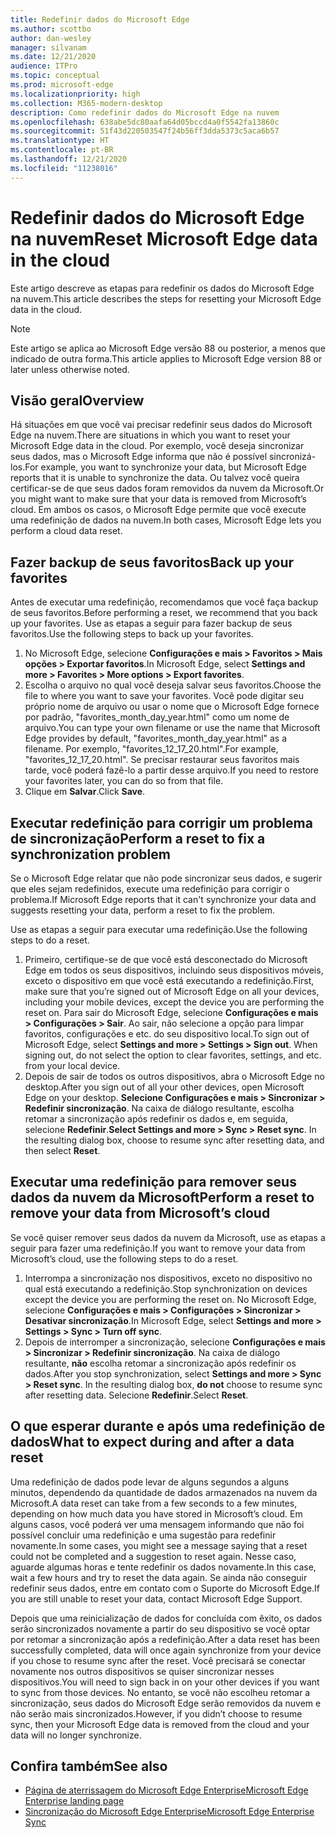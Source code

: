 ```yaml
---
title: Redefinir dados do Microsoft Edge
ms.author: scottbo
author: dan-wesley
manager: silvanam
ms.date: 12/21/2020
audience: ITPro
ms.topic: conceptual
ms.prod: microsoft-edge
ms.localizationpriority: high
ms.collection: M365-modern-desktop
description: Como redefinir dados do Microsoft Edge na nuvem
ms.openlocfilehash: 638abe5dc80aafa64d05bccd4a0f5542fa13860c
ms.sourcegitcommit: 51f43d220503547f24b56ff3dda5373c5aca6b57
ms.translationtype: HT
ms.contentlocale: pt-BR
ms.lasthandoff: 12/21/2020
ms.locfileid: "11238016"
---
```

# <span data-ttu-id="13b85-103">Redefinir dados do Microsoft Edge na nuvem</span><span class="sxs-lookup"><span data-stu-id="13b85-103">Reset Microsoft Edge data in the cloud</span></span>

<span data-ttu-id="13b85-104">Este artigo descreve as etapas para redefinir os dados do Microsoft Edge na nuvem.</span><span class="sxs-lookup"><span data-stu-id="13b85-104">This article describes the steps for resetting your Microsoft Edge data in the cloud.</span></span>

> [!NOTE]
> <span data-ttu-id="13b85-105">Este artigo se aplica ao Microsoft Edge versão 88 ou posterior, a menos que indicado de outra forma.</span><span class="sxs-lookup"><span data-stu-id="13b85-105">This article applies to Microsoft Edge version 88 or later unless otherwise noted.</span></span>

## <span data-ttu-id="13b85-106">Visão geral</span><span class="sxs-lookup"><span data-stu-id="13b85-106">Overview</span></span>

<span data-ttu-id="13b85-107">Há situações em que você vai precisar redefinir seus dados do Microsoft Edge na nuvem.</span><span class="sxs-lookup"><span data-stu-id="13b85-107">There are situations in which you want to reset your Microsoft Edge data in the cloud.</span></span> <span data-ttu-id="13b85-108">Por exemplo, você deseja sincronizar seus dados, mas o Microsoft Edge informa que não é possível sincronizá-los.</span><span class="sxs-lookup"><span data-stu-id="13b85-108">For example,  you want to synchronize your data, but Microsoft Edge reports that it is unable to synchronize the data.</span></span> <span data-ttu-id="13b85-109">Ou talvez você queira certificar-se de que seus dados foram removidos da nuvem da Microsoft.</span><span class="sxs-lookup"><span data-stu-id="13b85-109">Or you might want to make sure that your data is removed from Microsoft’s cloud.</span></span> <span data-ttu-id="13b85-110">Em ambos os casos, o Microsoft Edge permite que você execute uma redefinição de dados na nuvem.</span><span class="sxs-lookup"><span data-stu-id="13b85-110">In both cases, Microsoft Edge lets you perform a cloud data reset.</span></span>

## <span data-ttu-id="13b85-111">Fazer backup de seus favoritos</span><span class="sxs-lookup"><span data-stu-id="13b85-111">Back up your favorites</span></span>

<span data-ttu-id="13b85-112">Antes de executar uma redefinição, recomendamos que você faça backup de seus favoritos.</span><span class="sxs-lookup"><span data-stu-id="13b85-112">Before performing a reset, we recommend that you back up your favorites.</span></span> <span data-ttu-id="13b85-113">Use as etapas a seguir para fazer backup de seus favoritos.</span><span class="sxs-lookup"><span data-stu-id="13b85-113">Use the following steps to back up your favorites.</span></span>

1. <span data-ttu-id="13b85-114">No Microsoft Edge, selecione **Configurações e mais > Favoritos > Mais opções > Exportar favoritos**.</span><span class="sxs-lookup"><span data-stu-id="13b85-114">In Microsoft Edge, select **Settings and more > Favorites > More options > Export favorites**.</span></span>
2. <span data-ttu-id="13b85-115">Escolha o arquivo no qual você deseja salvar seus favoritos.</span><span class="sxs-lookup"><span data-stu-id="13b85-115">Choose the file to where you want to save your favorites.</span></span> <span data-ttu-id="13b85-116">Você pode digitar seu próprio nome de arquivo ou usar o nome que o Microsoft Edge fornece por padrão, "favorites_month_day_year.html" como um nome de arquivo.</span><span class="sxs-lookup"><span data-stu-id="13b85-116">You can type your own filename or use the name that Microsoft Edge provides by default,  "favorites_month_day_year.html" as a filename.</span></span> <span data-ttu-id="13b85-117">Por exemplo, "favorites_12_17_20.html".</span><span class="sxs-lookup"><span data-stu-id="13b85-117">For example, "favorites_12_17_20.html".</span></span> <span data-ttu-id="13b85-118">Se precisar restaurar seus favoritos mais tarde, você poderá fazê-lo a partir desse arquivo.</span><span class="sxs-lookup"><span data-stu-id="13b85-118">If you need to restore your favorites later, you can do so from that file.</span></span>
3. <span data-ttu-id="13b85-119">Clique em **Salvar**.</span><span class="sxs-lookup"><span data-stu-id="13b85-119">Click **Save**.</span></span>

## <span data-ttu-id="13b85-120">Executar redefinição para corrigir um problema de sincronização</span><span class="sxs-lookup"><span data-stu-id="13b85-120">Perform a reset to fix a synchronization problem</span></span>

<span data-ttu-id="13b85-121">Se o Microsoft Edge relatar que não pode sincronizar seus dados, e sugerir que eles sejam redefinidos, execute uma redefinição para corrigir o problema.</span><span class="sxs-lookup"><span data-stu-id="13b85-121">If Microsoft Edge reports that it can't synchronize your data and suggests resetting your data, perform a reset to fix the problem.</span></span>

<span data-ttu-id="13b85-122">Use as etapas a seguir para executar uma redefinição.</span><span class="sxs-lookup"><span data-stu-id="13b85-122">Use the following steps to do a reset.</span></span>

1. <span data-ttu-id="13b85-123">Primeiro, certifique-se de que você está desconectado do Microsoft Edge em todos os seus dispositivos, incluindo seus dispositivos móveis, exceto o dispositivo em que você está executando a redefinição.</span><span class="sxs-lookup"><span data-stu-id="13b85-123">First, make sure that you’re signed out of Microsoft Edge on all your devices, including your mobile devices, except the device you are performing the reset on.</span></span> <span data-ttu-id="13b85-124">Para sair do Microsoft Edge, selecione **Configurações e mais > Configurações > Sair**. Ao sair, não selecione a opção para limpar favoritos, configurações e etc. do seu dispositivo local.</span><span class="sxs-lookup"><span data-stu-id="13b85-124">To sign out of Microsoft Edge, select **Settings and more > Settings > Sign out**. When signing out, do not select the option to clear favorites, settings, and etc. from your local device.</span></span>
2. <span data-ttu-id="13b85-125">Depois de sair de todos os outros dispositivos, abra o Microsoft Edge no desktop.</span><span class="sxs-lookup"><span data-stu-id="13b85-125">After you sign out of all your other devices, open Microsoft Edge on your desktop.</span></span> <span data-ttu-id="13b85-126">**Selecione Configurações e mais > Sincronizar > Redefinir sincronização**. Na caixa de diálogo resultante, escolha retomar a sincronização após redefinir os dados e, em seguida, selecione **Redefinir**.</span><span class="sxs-lookup"><span data-stu-id="13b85-126">**Select Settings and more > Sync > Reset sync**. In the resulting dialog box, choose to resume sync after resetting data, and then select **Reset**.</span></span>

## <span data-ttu-id="13b85-127">Executar uma redefinição para remover seus dados da nuvem da Microsoft</span><span class="sxs-lookup"><span data-stu-id="13b85-127">Perform a reset to remove your data from Microsoft’s cloud</span></span>

<span data-ttu-id="13b85-128">Se você quiser remover seus dados da nuvem da Microsoft, use as etapas a seguir para fazer uma redefinição.</span><span class="sxs-lookup"><span data-stu-id="13b85-128">If you want to remove your data from Microsoft’s cloud, use the following steps to do a reset.</span></span>

1. <span data-ttu-id="13b85-129">Interrompa a sincronização nos dispositivos, exceto no dispositivo no qual está executando a redefinição.</span><span class="sxs-lookup"><span data-stu-id="13b85-129">Stop synchronization on devices except the device you are performing the reset on.</span></span>  <span data-ttu-id="13b85-130">No Microsoft Edge, selecione **Configurações e mais > Configurações > Sincronizar > Desativar sincronização**.</span><span class="sxs-lookup"><span data-stu-id="13b85-130">In Microsoft Edge, select **Settings and more > Settings > Sync > Turn off sync**.</span></span>  
2. <span data-ttu-id="13b85-131">Depois de interromper a sincronização, selecione **Configurações e mais > Sincronizar > Redefinir sincronização**. Na caixa de diálogo resultante, **não** escolha retomar a sincronização após redefinir os dados.</span><span class="sxs-lookup"><span data-stu-id="13b85-131">After you stop synchronization, select **Settings and more > Sync > Reset sync**. In the resulting dialog box, **do not** choose to resume sync after resetting data.</span></span> <span data-ttu-id="13b85-132">Selecione **Redefinir**.</span><span class="sxs-lookup"><span data-stu-id="13b85-132">Select **Reset**.</span></span>

## <span data-ttu-id="13b85-133">O que esperar durante e após uma redefinição de dados</span><span class="sxs-lookup"><span data-stu-id="13b85-133">What to expect during and after a data reset</span></span>

<span data-ttu-id="13b85-134">Uma redefinição de dados pode levar de alguns segundos a alguns minutos, dependendo da quantidade de dados armazenados na nuvem da Microsoft.</span><span class="sxs-lookup"><span data-stu-id="13b85-134">A data reset can take from a few seconds to a few minutes, depending on how much data you have stored in Microsoft’s cloud.</span></span> <span data-ttu-id="13b85-135">Em alguns casos, você poderá ver uma mensagem informando que não foi possível concluir uma redefinição e uma sugestão para redefinir novamente.</span><span class="sxs-lookup"><span data-stu-id="13b85-135">In some cases, you might see a message saying that a reset could not be completed and a suggestion to reset again.</span></span> <span data-ttu-id="13b85-136">Nesse caso, aguarde algumas horas e tente redefinir os dados novamente.</span><span class="sxs-lookup"><span data-stu-id="13b85-136">In this case, wait a few hours and try to reset the data again.</span></span> <span data-ttu-id="13b85-137">Se ainda não conseguir redefinir seus dados, entre em contato com o Suporte do Microsoft Edge.</span><span class="sxs-lookup"><span data-stu-id="13b85-137">If you are still unable to reset your data, contact Microsoft Edge Support.</span></span>

<span data-ttu-id="13b85-138">Depois que uma reinicialização de dados for concluída com êxito, os dados serão sincronizados novamente a partir do seu dispositivo se você optar por retomar a sincronização após a redefinição.</span><span class="sxs-lookup"><span data-stu-id="13b85-138">After a data reset has been successfully completed, data will once again synchronize from your device if you chose to resume sync after the reset.</span></span> <span data-ttu-id="13b85-139">Você precisará se conectar novamente nos outros dispositivos se quiser sincronizar nesses dispositivos.</span><span class="sxs-lookup"><span data-stu-id="13b85-139">You will need to sign back in on your other devices if you want to sync from those devices.</span></span> <span data-ttu-id="13b85-140">No entanto, se você não escolheu retomar a sincronização, seus dados do Microsoft Edge serão removidos da nuvem e não serão mais sincronizados.</span><span class="sxs-lookup"><span data-stu-id="13b85-140">However, if you didn’t choose to resume sync, then your Microsoft Edge data is removed from the cloud and your data will no longer synchronize.</span></span>

## <span data-ttu-id="13b85-141">Confira também</span><span class="sxs-lookup"><span data-stu-id="13b85-141">See also</span></span>

- [<span data-ttu-id="13b85-142">Página de aterrissagem do Microsoft Edge Enterprise</span><span class="sxs-lookup"><span data-stu-id="13b85-142">Microsoft Edge Enterprise landing page</span></span>](https://aka.ms/EdgeEnterprise)
- [<span data-ttu-id="13b85-143">Sincronização do Microsoft Edge Enterprise</span><span class="sxs-lookup"><span data-stu-id="13b85-143">Microsoft Edge Enterprise Sync</span></span>](microsoft-edge-enterprise-sync.md)